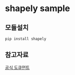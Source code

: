 # shapely sample

## 모듈설치
```
pip install shapely
```

## 참고자료
[공식 도큐먼트](https://shapely.readthedocs.io/en/stable/index.html)

